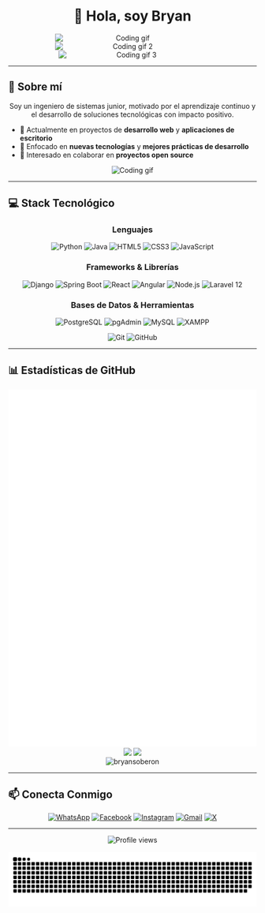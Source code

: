 <h1 align="center">👋 Hola, soy Bryan</h1>
<div align="center">
  <img src="https://media2.giphy.com/media/v1.Y2lkPTc5MGI3NjExbDJ3d3NoOWo0cjd4eW03ejN1bzlzM3pjMnhvc2FlcjBsY2hiNmV3ciZlcD12MV9pbnRlcm5hbF9naWZfYnlfaWQmY3Q9Zw/jBOOXxSJfG8kqMxT11/giphy.gif" width="300" alt="Coding gif" style="display:inline-block; margin-right: 15px;"/>
  
  <img src="https://media4.giphy.com/media/v1.Y2lkPTc5MGI3NjExaGZ3ODY2MXR2aXh0aDN2cDIyeTl2NzNsMzNxMW02MTMyNHo1c2R2cyZlcD12MV9pbnRlcm5hbF9naWZfYnlfaWQmY3Q9Zw/du3J3cXyzhj75IOgvA/giphy.gif" width="300" alt="Coding gif 2" style="display:inline-block; margin-right: 15px;"/>
  
  <img src="https://media0.giphy.com/media/v1.Y2lkPTc5MGI3NjExanVsMXA0cGhrM3Bhcnc2N3Rjd3N4ZmpxbzJzYTFjYm9wc3YyeTJrZSZlcD12MV9pbnRlcm5hbF9naWZfYnlfaWQmY3Q9Zw/QXwtfadqo7wbfmT46H/giphy.gif" width="300" alt="Coding gif 3" style="display:inline-block;"/>
</div>

---

## 🚀 Sobre mí
<p align="center">
Soy un ingeniero de sistemas junior, motivado por el aprendizaje continuo y el desarrollo de soluciones tecnológicas con impacto positivo.  
</p>

- 🔭 Actualmente en proyectos de **desarrollo web** y **aplicaciones de escritorio**  
- 🌱 Enfocado en **nuevas tecnologías** y **mejores prácticas de desarrollo**  
- 👯 Interesado en colaborar en **proyectos open source**  
<div align="center">
  <img src="https://media2.giphy.com/media/v1.Y2lkPTc5MGI3NjExbDJ3d3NoOWo0cjd4eW03ejN1bzlzM3pjMnhvc2FlcjBsY2hiNmV3ciZlcD12MV9pbnRlcm5hbF9naWZfYnlfaWQmY3Q9Zw/jBOOXxSJfG8kqMxT11/giphy.gif" width="150" alt="Coding gif"/>
</div>

---

## 💻 Stack Tecnológico

<div align="center">

### Lenguajes  
![Python](https://img.shields.io/badge/Python-3776AB?style=flat-square&logo=python&logoColor=white)
![Java](https://img.shields.io/badge/Java-ED8B00?style=flat-square&logo=openjdk&logoColor=white)
![HTML5](https://img.shields.io/badge/HTML5-E34F26?style=flat-square&logo=html5&logoColor=white)
![CSS3](https://img.shields.io/badge/CSS3-1572B6?style=flat-square&logo=css3&logoColor=white)
![JavaScript](https://img.shields.io/badge/JavaScript-F7DF1E?style=flat-square&logo=javascript&logoColor=black)

### Frameworks & Librerías  
![Django](https://img.shields.io/badge/Django-092E20?style=flat-square&logo=django&logoColor=white)
![Spring Boot](https://img.shields.io/badge/Spring%20Boot-6DB33F?style=flat-square&logo=spring-boot&logoColor=white)
![React](https://img.shields.io/badge/React-20232A?style=flat-square&logo=react&logoColor=61DAFB)
![Angular](https://img.shields.io/badge/Angular-DD0031?style=flat-square&logo=angular&logoColor=white)
![Node.js](https://img.shields.io/badge/Node.js-339933?style=flat-square&logo=node.js&logoColor=white)
![Laravel 12](https://img.shields.io/badge/Laravel%2012-FF2D20?style=flat-square&logo=laravel&logoColor=white)

### Bases de Datos & Herramientas  
![PostgreSQL](https://img.shields.io/badge/PostgreSQL-336791?style=flat-square&logo=postgresql&logoColor=white)
![pgAdmin](https://img.shields.io/badge/pgAdmin-3C99DC?style=flat-square&logo=pgadmin&logoColor=white)
![MySQL](https://img.shields.io/badge/MySQL-00000F?style=flat-square&logo=mysql&logoColor=white)
![XAMPP](https://img.shields.io/badge/XAMPP-FB7A24?style=flat-square&logo=xampp&logoColor=white)  

![Git](https://img.shields.io/badge/Git-F05032?style=flat-square&logo=git&logoColor=white)
![GitHub](https://img.shields.io/badge/GitHub-181717?style=flat-square&logo=github&logoColor=white)

</div>

---

## 📊 Estadísticas de GitHub

<div align="center">
  <img src="https://github.com/bryansoberon/github-metrics/blob/main/github-metrics.svg" alt="Metrics" />
</div>


<div align="center">
  <img height="170em" src="https://github-readme-stats.vercel.app/api?username=bryansoberon&show_icons=true&theme=tokyonight&hide_border=true&bg_color=0d1117"/>
  <img height="170em" src="https://github-readme-stats.vercel.app/api/top-langs/?username=bryansoberon&layout=compact&langs_count=8&theme=tokyonight&hide_border=true&bg_color=0d1117"/>
</div>

<div align="center">
  <img src="https://github-readme-streak-stats.herokuapp.com/?user=bryansoberon&theme=tokyonight&hide_border=true&background=0d1117" alt="bryansoberon" />
</div>

---


## 📫 Conecta Conmigo

<div align="center">

[![WhatsApp](https://img.shields.io/badge/WhatsApp-25D366?style=flat-square&logo=whatsapp&logoColor=white)](https://wa.me/933698031)
[![Facebook](https://img.shields.io/badge/Facebook-1877F2?style=flat-square&logo=facebook&logoColor=white)](https://www.facebook.com/bryansoberon.7)
[![Instagram](https://img.shields.io/badge/Instagram-E4405F?style=flat-square&logo=instagram&logoColor=white)](https://www.instagram.com/bryansoberon/)
[![Gmail](https://img.shields.io/badge/Gmail-D14836?style=flat-square&logo=gmail&logoColor=white)](mailto:briansoberonq@gmail.com)
[![X](https://img.shields.io/badge/X-000000?style=flat-square&logo=twitter&logoColor=white)](https://x.com/BryanEseCu)

</div>

---

<div align="center">
  <img src="https://komarev.com/ghpvc/?username=bryansoberon&color=blueviolet&style=flat-square&label=VISITAS+AL+PERFIL" alt="Profile views" />
  <br><br>
  <img src="https://raw.githubusercontent.com/platane/snk/output/github-contribution-grid-snake-dark.svg" alt="Snake animation" />
</div>
